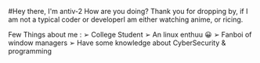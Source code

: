 #Hey there, I'm antiv-2
How are you doing? Thank you for dropping by, if I am not a typical coder or developerI am either watching anime, or ricing. 

Few Things about me :
➢ College Student 
➢ An linux enthuu 😀
➢ Fanboi of window managers
➢ Have some knowledge about CyberSecurity & programming
